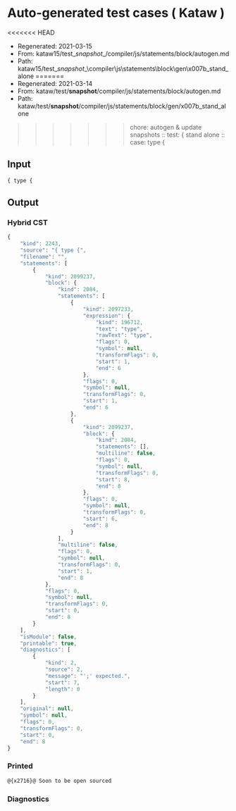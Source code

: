 # Auto-generated test cases ( Kataw )
<<<<<<< HEAD
- Regenerated: 2021-03-15
- From: kataw15/test\__snapshot__/compiler/js/statements/block/autogen.md
- Path: kataw15/test\__snapshot__\compiler\js\statements\block\gen\x007b_stand_alone
=======
- Regenerated: 2021-03-14
- From: kataw/test/__snapshot__/compiler/js/statements/block/autogen.md
- Path: kataw/test/__snapshot__/compiler/js/statements/block/gen/x007b_stand_alone
>>>>>>> chore: autogen & update snapshots
> :: test: { stand alone
> :: case: type {
## Input

`````js
{ type {
`````

## Output

### Hybrid CST

```javascript
{
    "kind": 2243,
    "source": "{ type {",
    "filename": "",
    "statements": [
        {
            "kind": 2099237,
            "block": {
                "kind": 2084,
                "statements": [
                    {
                        "kind": 2097233,
                        "expression": {
                            "kind": 196712,
                            "text": "type",
                            "rawText": "type",
                            "flags": 0,
                            "symbol": null,
                            "transformFlags": 0,
                            "start": 1,
                            "end": 6
                        },
                        "flags": 0,
                        "symbol": null,
                        "transformFlags": 0,
                        "start": 1,
                        "end": 6
                    },
                    {
                        "kind": 2099237,
                        "block": {
                            "kind": 2084,
                            "statements": [],
                            "multiline": false,
                            "flags": 0,
                            "symbol": null,
                            "transformFlags": 0,
                            "start": 8,
                            "end": 8
                        },
                        "flags": 0,
                        "symbol": null,
                        "transformFlags": 0,
                        "start": 6,
                        "end": 8
                    }
                ],
                "multiline": false,
                "flags": 0,
                "symbol": null,
                "transformFlags": 0,
                "start": 1,
                "end": 8
            },
            "flags": 0,
            "symbol": null,
            "transformFlags": 0,
            "start": 0,
            "end": 8
        }
    ],
    "isModule": false,
    "printable": true,
    "diagnostics": [
        {
            "kind": 2,
            "source": 2,
            "message": "';' expected.",
            "start": 7,
            "length": 0
        }
    ],
    "original": null,
    "symbol": null,
    "flags": 0,
    "transformFlags": 0,
    "start": 0,
    "end": 8
}
```

### Printed

```javascript
@{x2716}@ Soon to be open sourced
```

### Diagnostics

```javascript

```


